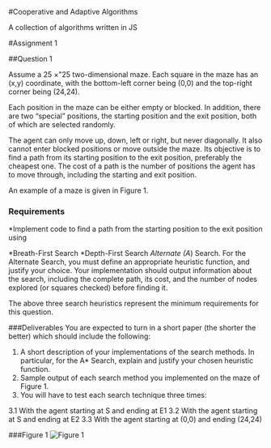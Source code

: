 
#Cooperative and Adaptive Algorithms

A collection of algorithms written in JS

#Assignment 1

##Question 1

Assume a 25 ×"25 two-dimensional maze. Each square in the maze has an (x,y)
coordinate, with the bottom-left corner being (0,0) and the top-right corner being (24,24).

Each position in the maze can be either empty or blocked. In addition, there are two
“special” positions, the starting position and the exit position, both of which are selected
randomly.

The agent can only move up, down, left or right, but never diagonally. It also cannot enter
blocked positions or move outside the maze. Its objective is to find a path from its
starting position to the exit position, preferably the cheapest one. The cost of a path is the
number of positions the agent has to move through, including the starting and exit
position.

An example of a maze is given in Figure 1.

### Requirements

 *Implement code to find a path from the starting position to the exit position using 

*Breath-First Search
*Depth-First Search
*Alternate (A*) Search. For the Alternate Search, you must define an appropriate heuristic function, and justify your choice. 
Your implementation should output information about the search, including the
complete path, its cost, and the number of nodes explored (or squares checked) 
before finding it.

The above three search heuristics represent the minimum requirements for this question.

###Deliverables
You are expected to turn in a short paper (the shorter the better) which should include the 
following:

1. A short description of your implementations of the search methods. In particular,
for the A* Search, explain and justify your chosen heuristic function.
2. Sample output of each search method you implemented on the maze of Figure 1.
3. You will have to test each search technique three times:

  3.1   With the agent starting at S and ending at E1
  3.2   With the agent starting at S and ending at E2
  3.3   With the agent starting at (0,0) and ending (24,24)

###Figure 1
![Figure 1](http://dl.dropbox.com/u/32773572/ece457a-A1Q1.png)